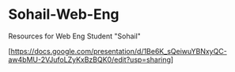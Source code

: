 # Sohail-Web-Eng
Resources for Web Eng Student "Sohail"

[https://docs.google.com/presentation/d/1Be6K_sQeiwuYBNxyQC-aw4bMU-2VJufoLZyKxBzBQK0/edit?usp=sharing]
